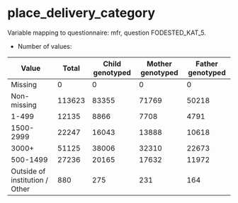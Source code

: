 # place_delivery_category
Variable mapping to questionnaire: mfr, question FODESTED_KAT_5.
- Number of values:

| Value | Total | Child genotyped | Mother genotyped | Father genotyped |
| ----- | ----- | --------------- | ---------------- | ---------------- |
| Missing | 0 | 0 | 0 | 0 |
| Non-missing | 113623 | 83355 | 71769 | 50218 |
| 1-499 | 12135 | 8866 | 7708 |4791 |
| 1500-2999 | 22247 | 16043 | 13888 |10618 |
| 3000+ | 51125 | 38006 | 32310 |22673 |
| 500-1499 | 27236 | 20165 | 17632 |11972 |
| Outside of institution / Other | 880 | 275 | 231 |164 |



